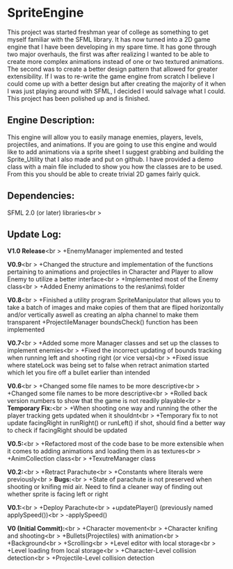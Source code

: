 SpriteEngine
============
This project was started freshman year of college as something to get myself familiar with the SFML library. It has now 
turned into a 2D game engine that I have been developing in my spare time. It has gone through two major overhauls, the first 
was after realizing I wanted to be able to create more complex animations instead of one or two textured animations. 
The second was to create a better design pattern that allowed for greater extensibility. If I was to re-write the game engine
from scratch I believe I could come up with a better design but after creating the majority of it when I was just
playing around with SFML, I decided I would salvage what I could. This project has been polished up and is finished.

Engine Description:
-----------------
This engine will allow you to easily manage enemies, players, levels, projectiles, and animations. If you are going to use
this engine and would like to add animations via a sprite sheet I suggest grabbing and building the Sprite_Utility that I
also made and put on github. I have provided a demo class with a main file included to show you how the classes are to be
used. From this you should be able to create trivial 2D games fairly quick.

Dependencies:
--------------
SFML 2.0 (or later) libraries<br \>

Update Log:
-----------
**V1.0 Release**<br \>
+EnemyManager implemented and tested

**V0.9**<br \>
+Changed the structure and implementation of the functions pertaining to animations and
 projectiles in Character and Player to allow Enemy to utilize a better interface<br \>
+Implemented most of the Enemy class<br \>
+Added Enemy animations to the res\anims\ folder

**V0.8**<br \>
+Finished a utility program SpriteManipulator that allows you to take a batch of images and
 make copies of them that are fliped horizontally and/or vertically aswell as creating an
 alpha channel to make them transparent
+ProjectileManager boundsCheck() function has been implemented

**V0.7**<br \>
+Added some more Manager classes and set up the classes to implement enemies<br \>
+Fixed the incorrect updating of bounds tracking when running left and shooting
 right (or vice versa)<br \>
+Fixed issue where stateLock was being set to false when retract animation started which
 let you fire off a bullet earlier than intended

**V0.6**<br \>
+Changed some file names to be more descriptive<br \>
+Changed some file names to be more descriptive<br \>
+Rolled back version numbers to show that the game is not
 readily playable<br \>
**Temporary Fix:**<br \>
+When shooting one way and running the other the player tracking
 gets updated when it shouldnt<br \>
 +Temporary fix to not update facingRight in runRight() or runLeft()
 if shot, should find a better way to check if facingRight should be
 updated

**V0.5:**<br \>
+Refactored most of the code base to be more extensible
 when it comes to adding animations and loading them
 in as textures<br \>
+AnimCollection class<br \>
+TexutreManager class
 
**V0.2:**<br \>
+Retract Parachute<br \>
+Constants where literals were previously<br \>
**Bugs:**<br \>
+State of parachute is not preserved when shooting or knifing
 mid air. Need to find a cleaner way of finding out whether sprite
 is facing left or right

**V0.1:**<br \>
+Deploy Parachute<br \>
+updatePlayer() (previously named applySpeed())<br \>
-applySpeed()

**V0 (Initial Commit):**<br \>
+Character movement<br \>
+Character knifing and shooting<br \>
+Bullets(Projectiles) with animation<br \>
+Background<br \>
+Scrolling<br \>
+Level editor with local storage<br \>
+Level loading from local storage<br \>
+Character-Level collision detection<br \>
+Projectile-Level collision detection
